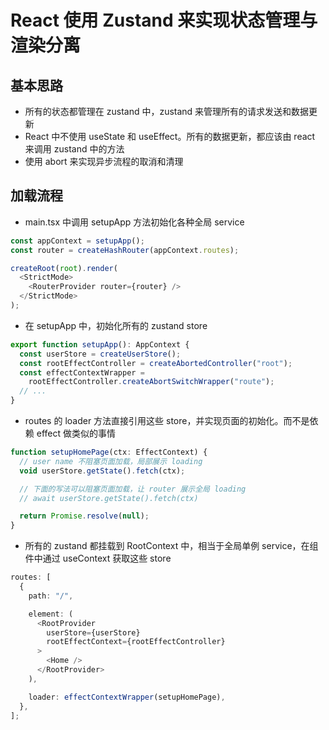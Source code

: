 # React 使用 Zustand 来实现状态管理与渲染分离

## 基本思路

- 所有的状态都管理在 zustand 中，zustand 来管理所有的请求发送和数据更新
- React 中不使用 useState 和 useEffect。所有的数据更新，都应该由 react 来调用 zustand 中的方法
- 使用 abort 来实现异步流程的取消和清理

## 加载流程

- main.tsx 中调用 setupApp 方法初始化各种全局 service

```typescript
const appContext = setupApp();
const router = createHashRouter(appContext.routes);

createRoot(root).render(
  <StrictMode>
    <RouterProvider router={router} />
  </StrictMode>
);
```

- 在 setupApp 中，初始化所有的 zustand store

```typescript
export function setupApp(): AppContext {
  const userStore = createUserStore();
  const rootEffectController = createAbortedController("root");
  const effectContextWrapper =
    rootEffectController.createAbortSwitchWrapper("route");
  // ...
}
```

- routes 的 loader 方法直接引用这些 store，并实现页面的初始化。而不是依赖 effect 做类似的事情

```typescript
function setupHomePage(ctx: EffectContext) {
  // user name 不阻塞页面加载，局部展示 loading
  void userStore.getState().fetch(ctx);

  // 下面的写法可以阻塞页面加载，让 router 展示全局 loading
  // await userStore.getState().fetch(ctx)

  return Promise.resolve(null);
}
```

- 所有的 zustand 都挂载到 RootContext 中，相当于全局单例 service，在组件中通过 useContext 获取这些 store

```typescript
routes: [
  {
    path: "/",

    element: (
      <RootProvider
        userStore={userStore}
        rootEffectContext={rootEffectController}
      >
        <Home />
      </RootProvider>
    ),

    loader: effectContextWrapper(setupHomePage),
  },
];
```
